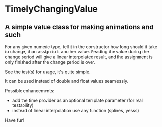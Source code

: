 # TimelyChangingValue

## A simple value class for making animations and such

For any given numeric type, tell it in the constructor how long should it take
to change, than assign to it another value. Reading the value during the
change period will give a linear interpolated result, and the assignment is
only finished after the change period is over.

See the test(s) for usage, it's quite simple.

It can be used instead of double and float values seamlessly.

Possible enhancements: 
- add the time provider as an optional template parameter (for real testability)
- instead of linear interpolation use any function (splines, yesss)

Have fun!
